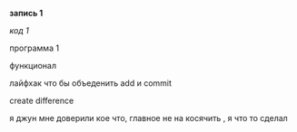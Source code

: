 **запись 1**

*код 1*

программа 1

функционал

лайфхак что бы объеденить add и commit

create difference

я джун мне доверили кое что, главное не на косячить , я что то сделал